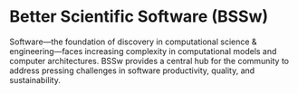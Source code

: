 # Better Scientific Software (BSSw)

Software—the foundation of discovery in computational science & engineering—faces increasing complexity in computational models and computer architectures. BSSw provides a central hub for the community to address pressing challenges in software productivity, quality, and sustainability.

<!---
Slide1 L: ../images/Blog_2312_SecurityB.png
Slide1 R: ../Articles/Blog/2024-03-k8s-security.md 
Slide2 L: ../images/Blog_0201_SC23A.jpg
Slide2 R: ../Articles/Blog/2024-03-sc23-rse-workshop.md
Slide3 L: ../CuratedContent/ResourcesforOSPO.md
Slide3 R: ../CuratedContent/Jupyter4Science.md
Slide4 L: ../CuratedContent/hpcbp-webinars-cc.md
Slide4 R: ../CuratedContent/GettingStartedWithAnRSEMovement.md
Slide5 L: ../Events/2024-04-cw24-workshop.md
Slide5 R: ../Events/2024-04-s3c-conference.md 
Slide6 L: ../Events/2024-04-iss.md
Slide6 R: ../Events/2024-usrse-conf.md
--->

<!---
Note: We have had up to 7 L and R panels in the carousel, even if the current carousel may be shorter.

Caution: Blank line after first comment mark (or before last comment mark) causes build failure.
LCM: Saving for use again later

Slide1 L: ../images/Blog_0201_SC23A.jpg
Slide1 R: ../Articles/Blog/2024-02-sc23-swe-cse-bof.md
Slide2 L: ../Articles/Blog/2024-02-julia-bugs.md 
Slide2 R: ../CuratedContent/PerspectivesOnMSLs.md
Slide3 L: ../CuratedContent/2024-rse-career-path-article.md
Slide3 R: ../Articles/WhatIs/WhatIsUserExperienceDesign.md
Slide4 L: ../Events/2024-03-usrse-awards.md
Slide4 R: ../Events/2024-03-strudel-hackathon.md
Slide5 L: ../Events/2024-03-strudel-getting-started.md
Slide5 R: ../Events/hpcbp-082-codereview.md
--->

<!---
[Site Overview](SiteOverview.md)

[Communities Overview](CommunitiesOverview.md)

[Intro to CSE](IntroToCse.md)

[Intro to HPC](IntroToHpc.md)

--->
